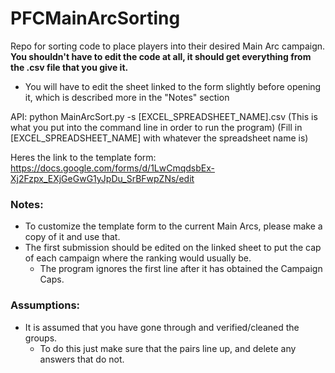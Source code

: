 # PFCMainArcSorting
Repo for sorting code to place players into their desired Main Arc campaign.
**You shouldn't have to edit the code at all, it should get everything from the .csv file that you give it.**
  - You will have to edit the sheet linked to the form slightly before opening it, which is described more in the "Notes" section

API: python MainArcSort.py -s [EXCEL_SPREADSHEET_NAME].csv
(This is what you put into the command line in order to run the program)
(Fill in [EXCEL_SPREADSHEET_NAME] with whatever the spreadsheet name is)

Heres the link to the template form:
https://docs.google.com/forms/d/1LwCmqdsbEx-Xj2Fzpx_EXjGeGwG1yJpDu_SrBFwpZNs/edit

### Notes:
- To customize the template form to the current Main Arcs, please make a copy of it and use that.
- The first submission should be edited on the linked sheet to put the cap of each campaign where the ranking would usually be.
  - The program ignores the first line after it has obtained the Campaign Caps.

### Assumptions:
- It is assumed that you have gone through and verified/cleaned the groups.
  - To do this just make sure that the pairs line up, and delete any answers that do not.
